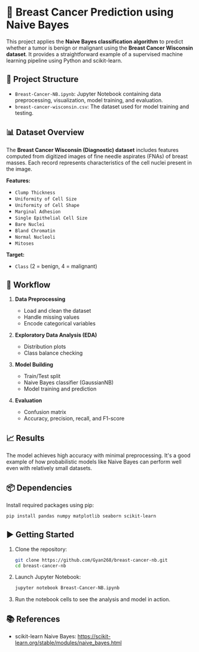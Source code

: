 # 🧠 Breast Cancer Prediction using Naive Bayes

This project applies the **Naive Bayes classification algorithm** to predict whether a tumor is benign or malignant using the **Breast Cancer Wisconsin dataset**. It provides a straightforward example of a supervised machine learning pipeline using Python and scikit-learn.

## 📂 Project Structure

- `Breast-Cancer-NB.ipynb`: Jupyter Notebook containing data preprocessing, visualization, model training, and evaluation.
- `breast-cancer-wisconsin.csv`: The dataset used for model training and testing.

## 📊 Dataset Overview

The **Breast Cancer Wisconsin (Diagnostic) dataset** includes features computed from digitized images of fine needle aspirates (FNAs) of breast masses. Each record represents characteristics of the cell nuclei present in the image.

**Features:**
- `Clump Thickness`
- `Uniformity of Cell Size`
- `Uniformity of Cell Shape`
- `Marginal Adhesion`
- `Single Epithelial Cell Size`
- `Bare Nuclei`
- `Bland Chromatin`
- `Normal Nucleoli`
- `Mitoses`

**Target:**
- `Class` (2 = benign, 4 = malignant)

## 🚀 Workflow

1. **Data Preprocessing**
   - Load and clean the dataset
   - Handle missing values
   - Encode categorical variables

2. **Exploratory Data Analysis (EDA)**
   - Distribution plots
   - Class balance checking

3. **Model Building**
   - Train/Test split
   - Naive Bayes classifier (GaussianNB)
   - Model training and prediction

4. **Evaluation**
   - Confusion matrix
   - Accuracy, precision, recall, and F1-score

## 📈 Results

The model achieves high accuracy with minimal preprocessing. It's a good example of how probabilistic models like Naive Bayes can perform well even with relatively small datasets.

## 📦 Dependencies

Install required packages using pip:

```bash
pip install pandas numpy matplotlib seaborn scikit-learn
```

## ▶️ Getting Started

1. Clone the repository:
   ```bash
   git clone https://github.com/Gyan268/breast-cancer-nb.git
   cd breast-cancer-nb
   ```

2. Launch Jupyter Notebook:
   ```bash
   jupyter notebook Breast-Cancer-NB.ipynb
   ```

3. Run the notebook cells to see the analysis and model in action.

## 📚 References

- scikit-learn Naive Bayes: https://scikit-learn.org/stable/modules/naive_bayes.html
